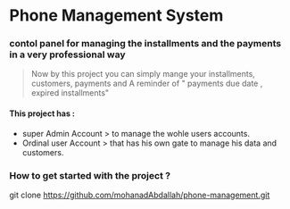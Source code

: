 # Phone Management System
 
 ### contol panel for managing the installments and the payments in a very professional way
  > Now by this project you can simply mange your installments, customers, payments and A reminder of " payments due date , expired installments"

#### This project has :
- super Admin Account > to manage the wohle users accounts.
- Ordinal user Account > that has his own gate to manage his data and customers.

### How to get started with the project ?
 git clone https://github.com/mohanadAbdallah/phone-management.git
